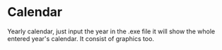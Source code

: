 # Calendar
Yearly calendar,  just input the year in the .exe file it will show the whole entered year's calendar.
It consist of graphics too.
